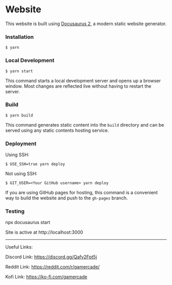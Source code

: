 # Website

This website is built using [Docusaurus 2](https://docusaurus.io/), a modern static website generator.

### Installation

```
$ yarn
```

### Local Development

```
$ yarn start
```

This command starts a local development server and opens up a browser window. Most changes are reflected live without having to restart the server.

### Build

```
$ yarn build
```

This command generates static content into the `build` directory and can be served using any static contents hosting service.

### Deployment

Using SSH:

```
$ USE_SSH=true yarn deploy
```

Not using SSH:

```
$ GIT_USER=<Your GitHub username> yarn deploy
```

If you are using GitHub pages for hosting, this command is a convenient way to build the website and push to the `gh-pages` branch.

### Testing
npx docusaurus start

Site is active at http://localhost:3000

---

Useful Links:

Discord Link:
https://discord.gg/Qafv2Fpt5j

Reddit Link:
https://reddit.com/r/gamercade/

Kofi Link:
https://ko-fi.com/gamercade
